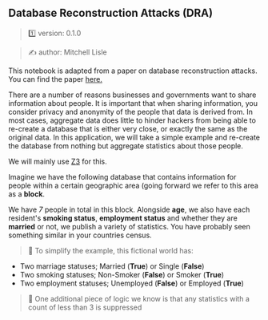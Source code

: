 ##  Database Reconstruction Attacks (DRA)

> 1️⃣ version: 0.1.0

> ✍️ author: Mitchell Lisle


This notebook is adapted from a paper on database reconstruction attacks. You can find the paper [here.](
https://cacm.acm.org/magazines/2019/3/234925-understanding-database-reconstruction-attacks-on-public-data/fulltext)

There are a number of reasons businesses and governments want to share information about people.
It is important that when sharing information, you consider privacy and anonymity of the people that data is
derived from. In most cases, aggregate data does little to hinder hackers from being able to re-create a database
that is either very close, or exactly the same as the original data. In this application,
we will take a simple example and re-create the database from nothing but aggregate statistics about those people.

We will mainly use [Z3](https://github.com/Z3Prover/z3) for this.

Imagine we have the following database that contains information for people within a certain geographic area
(going forward we refer to this area as a **block**.

We have *7* people in total in this block. Alongside **age**, we also have each resident's
**smoking status**, **employment status** and whether they are **married** or not, we publish a variety of
statistics. You have probably seen something similar in your countries census.

> 📓 To simplify the example, this fictional world has:
 - Two marriage statuses; Married (**True**) or Single (**False**)
 - Two smoking statuses; Non-Smoker (**False**) or Smoker (**True**)
 - Two employment statuses;  Unemployed (**False**) or Employed (**True**)

> 👾 One additional piece of logic we know is that any statistics with a count of less than 3 is suppressed
